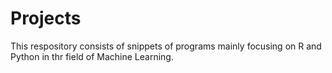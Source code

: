 # Projects
This respository consists of snippets of programs mainly focusing on R and Python in thr field of Machine Learning.
